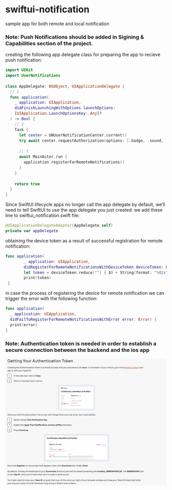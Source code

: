 # swiftui-notification
sample app for both remote and local notification 

### Note: Push Notifications should be added in Sigining & Capabilities section of the project. 

creating the following app delegate class for preparing the app to recieve push notification:
```swift
import UIKit
import UserNotifications

class AppDelegate: NSObject, UIApplicationDelegate {
  // 1
  func application(
    _ application: UIApplication,
    didFinishLaunchingWithOptions launchOptions:
    [UIApplication.LaunchOptionsKey: Any]?
  ) -> Bool {
    // 2
    Task {
      let center = UNUserNotificationCenter.current()
      try await center.requestAuthorization(options: [.badge, .sound, .alert])

      // 3
      await MainActor.run {
        application.registerForRemoteNotifications()
      }
    }

    return true
  }
}
```
      
Since SwiftUI lifecycle apps no longer call the app delegate by default, we’ll need to tell SwiftUI to use the app delegate you just created:
we add these line to swiftui_notification.swift file:
```swift
@UIApplicationDelegateAdaptor(AppDelegate.self)
private var appDelegate
```      
obtaining the device token as a result of successful registration for remote notification:
```swift
func application(
        _ application: UIApplication,
        didRegisterForRemoteNotificationsWithDeviceToken deviceToken: Data) {
        let token = deviceToken.reduce("") { $0 + String(format: "%02x", $1) }
        print(token)
 }
```  
in case the process of registering the device for remote notification we can trigger the error with the following function:
```swift
func application(
  _ application: UIApplication,
  didFailToRegisterForRemoteNotificationsWithError error: Error) {
  print(error)
}
 ```     
  ### Note: Authentication token is needed in order to establish a secure connection between the backend and the ios app

<img src="./img/info.png" width="800" alt="App Screenshot 1"> 
